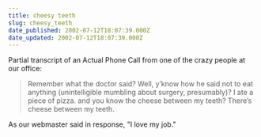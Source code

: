 ```yaml
---
title: cheesy teeth
slug: cheesy_teeth
date_published: 2002-07-12T18:07:39.000Z
date_updated: 2002-07-12T18:07:39.000Z
---
```


Partial transcript of an Actual Phone Call from one of the crazy people at our office:

> Remember what the doctor said? Well, y’know how he said not to eat anything (unintelligible mumbling about surgery, presumably)? I ate a piece of pizza. and you know the cheese between my teeth? There’s cheese between my teeth.

As our webmaster said in response, "I love my job."
